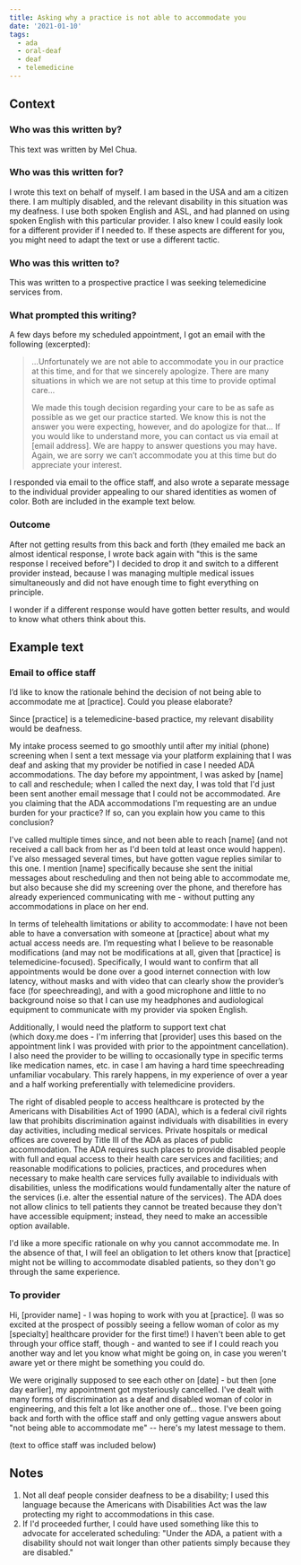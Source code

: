 ```yaml
---
title: Asking why a practice is not able to accommodate you
date: '2021-01-10'
tags:
  - ada
  - oral-deaf
  - deaf
  - telemedicine
---
```


## Context

### Who was this written by?

This text was written by Mel Chua.

### Who was this written for?

I wrote this text on behalf of myself. I am based in the USA and am a citizen there. I am multiply disabled, and the relevant disability in this situation was my deafness. I use both spoken English and ASL, and had planned on using spoken English with this particular provider. I also knew I could easily look for a different provider if I needed to. If these aspects are different for you, you might need to adapt the text or use a different tactic.

### Who was this written to?

This was written to a prospective practice I was seeking telemedicine services from.

### What prompted this writing?

A few days before my scheduled appointment, I got an email with the following (excerpted):

> ...Unfortunately we are not able to accommodate you in our practice at this time, and for that we sincerely apologize. There are many situations in which we are not setup at this time to provide optimal care...
>
> We made this tough decision regarding your care to be as safe as possible as we get our practice started. We know this is not the answer you were expecting, however, and do apologize for that… If you would like to understand more, you can contact us via email at [email address]. We are happy to answer questions you may have. Again, we are sorry we can’t accommodate you at this time but do appreciate your interest.

I responded via email to the office staff, and also wrote a separate message to the individual provider appealing to our shared identities as women of color. Both are included in the example text below.

### Outcome

After not getting results from this back and forth (they emailed me back an almost identical response, I wrote back again with "this is the same response I received before") I decided to drop it and switch to a different provider instead, because I was managing multiple medical issues simultaneously and did not have enough time to fight everything on principle.

I wonder if a different response would have gotten better results, and would to know what others think about this.

## Example text

### Email to office staff

I’d like to know the rationale behind the decision of not being able to accommodate me at [practice]. Could you please elaborate?

Since [practice] is a telemedicine-based practice, my relevant disability would be deafness.

My intake process seemed to go smoothly until after my initial (phone) screening when I sent a text message via your platform explaining that I was deaf and asking that my provider be notified in case I needed ADA accommodations. The day before my appointment, I was asked by [name] to call and reschedule; when I called the next day, I was told that I'd just been sent another email message that I could not be accommodated. Are you claiming that the ADA accommodations I'm requesting are an undue burden for your practice? If so, can you explain how you came to this conclusion?

I've called multiple times since, and not been able to reach [name] (and not received a call back from her as I'd been told at least once would happen). I've also messaged several times, but have gotten vague replies similar to this one. I mention [name] specifically because she sent the initial messages about rescheduling and then not being able to accommodate me, but also because she did my screening over the phone, and therefore has already experienced communicating with me - without putting any accommodations in place on her end.

In terms of telehealth limitations or ability to accommodate: I have not been able to have a conversation with someone at [practice] about what my actual access needs are. I’m requesting what I believe to be reasonable modifications (and may not be modifications at all, given that [practice] is telemedicine-focused). Specifically, I would want to confirm that all appointments would be done over a good internet connection with low latency, without masks and with video that can clearly show the provider’s face (for speechreading), and with a good microphone and little to no background noise so that I can use my headphones and audiological equipment to communicate with my provider via spoken English.

Additionally, I would need the platform to support text chat (which doxy.me does - I'm inferring that [provider] uses this based on the appointment link I was provided with prior to the appointment cancellation). I also need the provider to be willing to occasionally type in specific terms like medication names, etc. in case I am having a hard time speechreading unfamiliar vocabulary. This rarely happens, in my experience of over a year and a half working preferentially with telemedicine providers.

The right of disabled people to access healthcare is protected by the Americans with Disabilities Act of 1990 (ADA), which is a federal civil rights law that prohibits discrimination against individuals with disabilities in every day activities, including medical services. Private hospitals or medical offices are covered by Title III of the ADA as places of public accommodation. The ADA requires such places to provide disabled people with full and equal access to their health care services and facilities; and reasonable modifications to policies, practices, and procedures when necessary to make health care services fully available to individuals with disabilities, unless the modifications would fundamentally alter the nature of the services (i.e. alter the essential nature of the services). The ADA does not allow clinics to tell patients they cannot be treated because they don't have accessible equipment; instead, they need to make an accessible option available.

I'd like a more specific rationale on why you cannot accommodate me. In the absence of that, I will feel an obligation to let others know that [practice] might not be willing to accommodate disabled patients, so they don't go through the same experience.

### To provider

Hi, [provider name] - I was hoping to work with you at [practice]. (I was so excited at the prospect of possibly seeing a fellow woman of color as my [specialty] healthcare provider for the first time!) I haven't been able to get through your office staff, though - and wanted to see if I could reach you another way and let you know what might be going on, in case you weren't aware yet or there might be something you could do.

We were originally supposed to see each other on [date] - but then [one day earlier], my appointment got mysteriously cancelled. I've dealt with many forms of discrimination as a deaf and disabled woman of color in engineering, and this felt a lot like another one of... those. I've been going back and forth with the office staff and only getting vague answers about "not being able to accommodate me" -- here's my latest message to them.

(text to office staff was included below)

## Notes

1. Not all deaf people consider deafness to be a disability; I used this language because the Americans with Disabilities Act was the law protecting my right to accommodations in this case.
2. If I'd proceeded further, I could have used something like this to advocate for accelerated scheduling: "Under the ADA, a patient with a disability should not wait longer than other patients simply because they are disabled."
